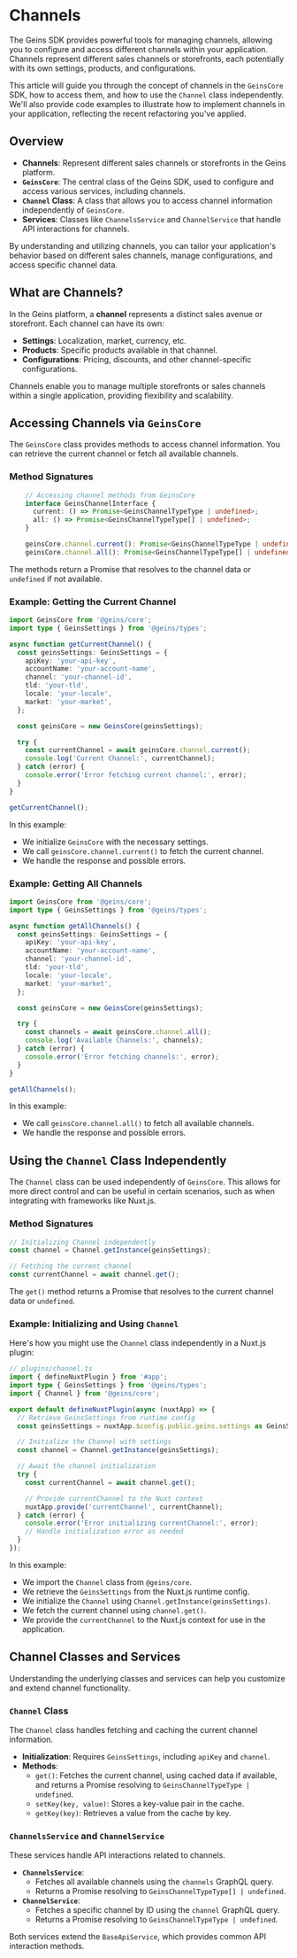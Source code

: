 # Channels

The Geins SDK provides powerful tools for managing channels, allowing you to configure and access different channels within your application. Channels represent different sales channels or storefronts, each potentially with its own settings, products, and configurations.

This article will guide you through the concept of channels in the `GeinsCore` SDK, how to access them, and how to use the `Channel` class independently. We'll also provide code examples to illustrate how to implement channels in your application, reflecting the recent refactoring you've applied.

## Overview

- **Channels**: Represent different sales channels or storefronts in the Geins platform.
- **`GeinsCore`**: The central class of the Geins SDK, used to configure and access various services, including channels.
- **`Channel` Class**: A class that allows you to access channel information independently of `GeinsCore`.
- **Services**: Classes like `ChannelsService` and `ChannelService` that handle API interactions for channels.

By understanding and utilizing channels, you can tailor your application's behavior based on different sales channels, manage configurations, and access specific channel data.

## What are Channels?

In the Geins platform, a **channel** represents a distinct sales avenue or storefront. Each channel can have its own:

- **Settings**: Localization, market, currency, etc.
- **Products**: Specific products available in that channel.
- **Configurations**: Pricing, discounts, and other channel-specific configurations.

Channels enable you to manage multiple storefronts or sales channels within a single application, providing flexibility and scalability.

## Accessing Channels via `GeinsCore`

The `GeinsCore` class provides methods to access channel information. You can retrieve the current channel or fetch all available channels.

### Method Signatures

```typescript
    // Accessing channel methods from GeinsCore
    interface GeinsChannelInterface {
      current: () => Promise<GeinsChannelTypeType | undefined>;
      all: () => Promise<GeinsChannelTypeType[] | undefined>;
    }

    geinsCore.channel.current(): Promise<GeinsChannelTypeType | undefined>;
    geinsCore.channel.all(): Promise<GeinsChannelTypeType[] | undefined>;
```

The methods return a Promise that resolves to the channel data or `undefined` if not available.

### Example: Getting the Current Channel

```typescript
import GeinsCore from '@geins/core';
import type { GeinsSettings } from '@geins/types';

async function getCurrentChannel() {
  const geinsSettings: GeinsSettings = {
    apiKey: 'your-api-key',
    accountName: 'your-account-name',
    channel: 'your-channel-id',
    tld: 'your-tld',
    locale: 'your-locale',
    market: 'your-market',
  };

  const geinsCore = new GeinsCore(geinsSettings);

  try {
    const currentChannel = await geinsCore.channel.current();
    console.log('Current Channel:', currentChannel);
  } catch (error) {
    console.error('Error fetching current channel:', error);
  }
}

getCurrentChannel();
```

In this example:

- We initialize `GeinsCore` with the necessary settings.
- We call `geinsCore.channel.current()` to fetch the current channel.
- We handle the response and possible errors.

### Example: Getting All Channels

```typescript
import GeinsCore from '@geins/core';
import type { GeinsSettings } from '@geins/types';

async function getAllChannels() {
  const geinsSettings: GeinsSettings = {
    apiKey: 'your-api-key',
    accountName: 'your-account-name',
    channel: 'your-channel-id',
    tld: 'your-tld',
    locale: 'your-locale',
    market: 'your-market',
  };

  const geinsCore = new GeinsCore(geinsSettings);

  try {
    const channels = await geinsCore.channel.all();
    console.log('Available Channels:', channels);
  } catch (error) {
    console.error('Error fetching channels:', error);
  }
}

getAllChannels();
```

In this example:

- We call `geinsCore.channel.all()` to fetch all available channels.
- We handle the response and possible errors.

## Using the `Channel` Class Independently

The `Channel` class can be used independently of `GeinsCore`. This allows for more direct control and can be useful in certain scenarios, such as when integrating with frameworks like Nuxt.js.

### Method Signatures

```typescript
// Initializing Channel independently
const channel = Channel.getInstance(geinsSettings);

// Fetching the current channel
const currentChannel = await channel.get();
```

The `get()` method returns a Promise that resolves to the current channel data or `undefined`.

### Example: Initializing and Using `Channel`

Here's how you might use the `Channel` class independently in a Nuxt.js plugin:

```typescript
// plugins/channel.ts
import { defineNuxtPlugin } from '#app';
import type { GeinsSettings } from '@geins/types';
import { Channel } from '@geins/core';

export default defineNuxtPlugin(async (nuxtApp) => {
  // Retrieve GeinsSettings from runtime config
  const geinsSettings = nuxtApp.$config.public.geins.settings as GeinsSettings;

  // Initialize the Channel with settings
  const channel = Channel.getInstance(geinsSettings);

  // Await the channel initialization
  try {
    const currentChannel = await channel.get();

    // Provide currentChannel to the Nuxt context
    nuxtApp.provide('currentChannel', currentChannel);
  } catch (error) {
    console.error('Error initializing currentChannel:', error);
    // Handle initialization error as needed
  }
});
```

In this example:

- We import the `Channel` class from `@geins/core`.
- We retrieve the `GeinsSettings` from the Nuxt.js runtime config.
- We initialize the `Channel` using `Channel.getInstance(geinsSettings)`.
- We fetch the current channel using `channel.get()`.
- We provide the `currentChannel` to the Nuxt.js context for use in the application.

## Channel Classes and Services

Understanding the underlying classes and services can help you customize and extend channel functionality.

### `Channel` Class

The `Channel` class handles fetching and caching the current channel information.

- **Initialization**: Requires `GeinsSettings`, including `apiKey` and `channel`.
- **Methods**:
  - `get()`: Fetches the current channel, using cached data if available, and returns a Promise resolving to `GeinsChannelTypeType | undefined`.
  - `setKey(key, value)`: Stores a key-value pair in the cache.
  - `getKey(key)`: Retrieves a value from the cache by key.

### `ChannelsService` and `ChannelService`

These services handle API interactions related to channels.

- **`ChannelsService`**:
  - Fetches all available channels using the `channels` GraphQL query.
  - Returns a Promise resolving to `GeinsChannelTypeType[] | undefined`.
- **`ChannelService`**:
  - Fetches a specific channel by ID using the `channel` GraphQL query.
  - Returns a Promise resolving to `GeinsChannelTypeType | undefined`.

Both services extend the `BaseApiService`, which provides common API interaction methods.
